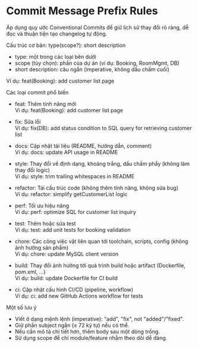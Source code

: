 # Commit Message Prefix Rules

Áp dụng quy ước Conventional Commits để giữ lịch sử thay đổi rõ ràng, dễ đọc và thuận tiện tạo changelog tự động.

Cấu trúc cơ bản:
type(scope?): short description
- type: một trong các loại bên dưới
- scope (tùy chọn): phần của dự án (ví dụ: Booking, RoomMgmt, DB)
- short description: câu ngắn (imperative, không dấu chấm cuối)

Ví dụ: feat(Booking): add customer list page

Các loại commit phổ biến
- feat: Thêm tính năng mới  
  Ví dụ: feat(Booking): add customer list page

- fix: Sửa lỗi  
  Ví dụ: fix(DB): add status condition to SQL query for retrieving customer list

- docs: Cập nhật tài liệu (README, hướng dẫn, comment)  
  Ví dụ: docs: update API usage in README

- style: Thay đổi về định dạng, khoảng trắng, dấu chấm phẩy (không làm thay đổi logic)  
  Ví dụ: style: trim trailing whitespaces in README

- refactor: Tái cấu trúc code (không thêm tính năng, không sửa bug)  
  Ví dụ: refactor: simplify getCustomerList logic

- perf: Tối ưu hiệu năng  
  Ví dụ: perf: optimize SQL for customer list inquiry

- test: Thêm hoặc sửa test  
  Ví dụ: test: add unit tests for booking validation

- chore: Các công việc vặt liên quan tới toolchain, scripts, config (không ảnh hưởng sản phẩm)  
  Ví dụ: chore: update MySQL client version

- build: Thay đổi ảnh hưởng tới quá trình build hoặc artifact (Dockerfile, pom.xml, ...)  
  Ví dụ: build: update Dockerfile for CI build

- ci: Cập nhật cấu hình CI/CD (pipeline, workflow)  
  Ví dụ: ci: add new GitHub Actions workflow for tests

Một số lưu ý
- Viết ở dạng mệnh lệnh (imperative): "add", "fix", not "added"/"fixed".
- Giữ phần subject ngắn (≤ 72 ký tự) nếu có thể.
- Nếu cần mô tả chi tiết hơn, thêm body sau một dòng trống.
- Sử dụng scope để chỉ module/feature nhằm theo dõi dễ dàng.